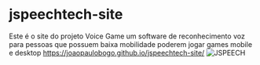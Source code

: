 # jspeechtech-site
Este é o site do projeto Voice Game um software de reconhecimento voz para pessoas que possuem baixa mobilidade poderem jogar games mobile e desktop
https://joaopaulobogo.github.io/jspeechtech-site/
![JSPEECH](https://user-images.githubusercontent.com/86672582/202943369-d48e0ceb-7586-45ac-b4f3-1b36a97e0de6.png)
